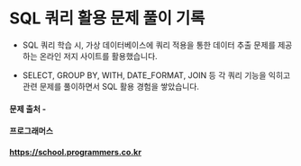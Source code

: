 

# SQL 쿼리 활용 문제 풀이 기록

* SQL 쿼리 학습 시, 가상 데이터베이스에 쿼리 적용을 통한 데이터 추출 문제를 제공하는 온라인 저지 사이트를 활용했습니다.

* SELECT, GROUP BY, WITH, DATE_FORMAT, JOIN 등 각 쿼리 기능을 익히고 관련 문제를 풀이하면서 SQL 활용 경험을 쌓았습니다.

#### 문제 출처 -
#### 프로그래머스
#### https://school.programmers.co.kr


